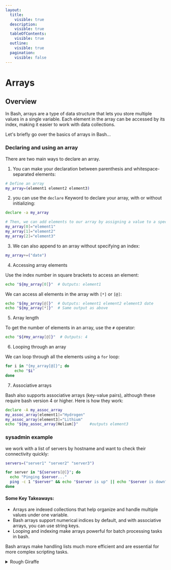 ```yaml
---
layout:
  title:
    visible: true
  description:
    visible: true
  tableOfContents:
    visible: true
  outline:
    visible: true
  pagination:
    visible: false
---
```


# Arrays

## Overview

In Bash, arrays are a type of data structure that lets you store multiple values in a single variable. Each element in the array can be accessed by its index, making it easier to work with data collections.

Let's briefly go over the basics of arrays in Bash...

### Declaring and using an array

There are two main ways to declare an array.&#x20;

1. You can make your declaration between parenthesis and whitespace-separated elements:

```bash
# Define an array
my_array=(element1 element2 element3)
```

2. you can use the `declare` Keyword to declare your array, with or without initializing:

```bash
declare -a my_array

# Then, we can add elements to our array by assigning a value to a specific index
my_array[0]="element1"
my_array[1]="element2"
my_array[2]="element3"
```

3. We can also append to an array without specifying an index:

```bash
my_array+=("date")
```

4. Accessing array elements

Use the index number in square brackets to access an element:

```bash
echo "${my_array[0]}"  # Outputs: element1
```

We can access all elements in the array with `[*]` or `[@]`:

```bash
echo "${my_array[@]}"  # Outputs: element1 element2 element3 date
echo "${my_array[*]}"  # Same output as above
```

5. Array length

To get the number of elements in an array, use the `#` operator:

```bash
echo "${#my_array[@]}"  # Outputs: 4
```

6. Looping through an array

We can loop through all the elements using a `for` loop:

```bash
for i in "{my_array[@]}"; do
    echo "$i"
done
```

7. Associative arrays

Bash also supports associative arrays (key-value pairs), although these require bash version 4 or higher. Here is how they work:

```bash
declare -A my_assoc_array
my_assoc_array[element1]="Hydrogen"
my_assoc_array[element3]="Lithium"
echo "${my_assoc_array[Helium]}"     #outputs element3
```

### sysadmin example

we work with a list of servers by hostname and want to check their connectivity quickly:

```bash
servers=("server1" "server2" "server3")

for server in "${servers[@]}"; do
  echo "Pinging $server..."
  ping -c 1 "$server" && echo "$server is up" || echo "$server is down"
done
```

#### Some Key Takeaways:

* Arrays are indexed collections that help organize and handle multiple values under one variable.
* Bash arrays support numerical indices by default, and with associative arrays, you can use string keys.
* Looping and indexing make arrays powerful for batch processing tasks in bash.

Bash arrays make handling lists much more efficient and are essential for more complex scripting tasks.

<details>

<summary>Rough Giraffe</summary>

An array can hold several values under one name.&#x20;

Array naming is the same as variables naming.

An Array is initialized by assignment of space-delimited values enclosed in ()

```bash
my_array=(apple banana "Fruit Basket" orange
new_array[2]=apricot
```

Array members need not be consecutive or contiguous. Some members of the array can be left uninitialized.

The total number of elements in the array is referenced by $(array\_name\[@]

```bash
my_array=(apple banana "Fruit Basket" orange)
echo ${#my_array[@]}                # 4
```

The array elements can be accessed by their numeric index. The index of the first element is 0.\


```bash
my_array=(apple banana "Fruit Basket" orange)
echo ${my_array[3]}                     # orange - note that curly brackets are needed
# adding another array element
my_array[4]="carrot"                    # value assignment without a $ and curly brackets
echo ${#my_array[@]}                    # 5
echo ${my_array[${#my_array[@]}-1]}     # carrot
```

</details>


